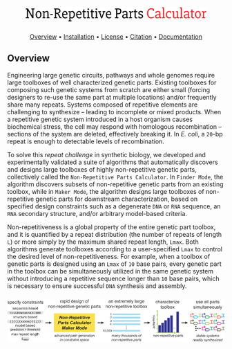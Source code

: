 

<h1 align="center">
    <a href="https://github.com/ayaanhossain/nrpcalc/">
        <img src="./img/logo.svg"  alt="Non-Repetitive Parts Calculator" width="418"/>
    </a>
</h1>

<p align="center">
  <a href="#Overview">Overview</a> •
  <a href="#installation">Installation</a> •
  <a href="#license">License</a> •
  <a href="#contributing">Citation</a> •
  <a href="#acknowledgements">Documentation</a> 
</p>

## Overview

Engineering large genetic circuits, pathways and whole genomes require large toolboxes of well characterized genetic parts. Existing toolboxes for composing such genetic systems from scratch are either small (forcing designers to re-use the same part at multiple locations) and/or frequently share many repeats. Systems composed of repetitive elements are challenging to synthesize – leading to incomplete or mixed products. When a repetitive genetic system introduced in a host organism causes biochemical stress, the cell may respond with homologous recombination – sections of the system are deleted, effectively breaking it.  In _E. coli_, a `20`-bp repeat is enough  to detectable levels of recombination.

To solve this _repeat challenge_ in synthetic biology, we developed and experimentally validated a suite of algorithms that automatically discovers and designs large toolboxes of highly non-repetitive genetic parts, collectively called the `Non-Repetitive Parts Calculator`. In `Finder Mode`, the algorithm discovers subsets of non-repetitive genetic parts from an existing toolbox, while in `Maker Mode`, the algorithm designs large toolboxes of non-repetitive genetic parts for downstream characterization, based on specified design constraints such as a degenerate `DNA` or `RNA` sequence, an `RNA` secondary structure, and/or arbitrary model-based criteria.

Non-repetitiveness is a global property of the entire genetic part toolbox, and it is quantified by a repeat distribution (the number of repeats of length `L`) or more simply by the maximum shared repeat length, `Lmax`.  Both algorithms generate toolboxes according to a user-specified  `Lmax`  to control the desired level of non-repetitiveness. For example, when a toolbox of genetic parts is designed using an  `Lmax` of `10` base pairs, every genetic part in the toolbox can be simultaneously utilized in the same genetic system without introducing a repetitive sequence longer than `10` base pairs, which is necessary to ensure successful `DNA` synthesis and assembly.

<h3 align="center">
    <a href="https://github.com/ayaanhossain/nrpcalc/img/Fig1.svg">
        <img src="./img/Fig1.svg"  alt="NRP Calculator Maker Mode" width="1000"/>
    </a>
</h3>
